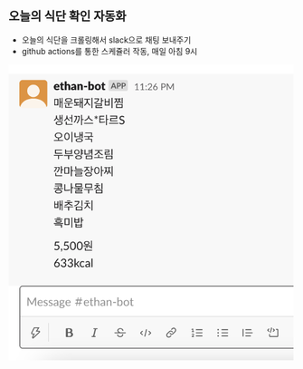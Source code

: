## 오늘의 식단 확인 자동화

- 오늘의 식단을 크롤링해서 slack으로 채팅 보내주기
- github actions를 통한 스케쥴러 작동, 매일 아침 9시

![image](screen_shot.png)